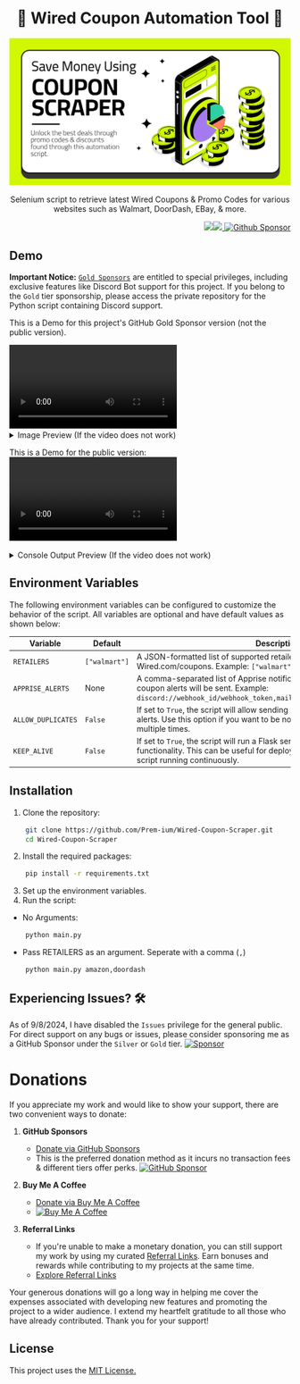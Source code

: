 <h1 align="center">🛒 Wired Coupon Automation Tool 💸 </h1>

<p align="center">
    <img src="https://github.com/Prem-ium/Wired-Coupon-Scraper/blob/main/Assets/Coupon-Promo-Code-Web-Scraper-Banner.png?raw=true" alt="Wired Coupon Automation Tool Banner"/>
</p>

<p align="center">Selenium script to retrieve latest Wired Coupons & Promo Codes for various websites such as Walmart, DoorDash, EBay, & more.</p>

<p align="right"> 
        <img src="https://img.shields.io/badge/python-3670A0?style=for-the-badge&logo=python&logoColor=ffdd54"/><img src="https://img.shields.io/badge/-selenium-%43B02A?style=for-the-badge&logo=selenium&logoColor=white"/><a href="https://github.com/sponsors/Prem-ium" target="_blank">
        <img src="https://img.shields.io/badge/sponsor-30363D?style=for-the-badge&logo=GitHub-Sponsors&logoColor=#EA4AA" alt="Github Sponsor"/></a>
</p>

## Demo
**Important Notice:** [`Gold Sponsors`](https://github.com/sponsors/Prem-ium) are entitled to special privileges, including exclusive features like Discord Bot support for this project. If you belong to the `Gold` tier sponsorship, please access the private repository for the Python script containing Discord support.

This is a Demo for this project's GitHub Gold Sponsor version (not the public version). 

<video src="https://github.com/user-attachments/assets/913ad948-095e-4c5d-811c-19e6bb47731b" controls="controls" style="max-width: 100%; height: auto;">
    Your browser does not support video tags.
</video>

<details>
  <summary>Image Preview (If the video does not work)</summary>

![Discord Bot Demo](https://github.com/Prem-ium/Wired-Coupon-Scraper/blob/main/Assets/DiscordBot.png?raw=true)

</details>

This is a Demo for the public version:
<video src="https://github.com/user-attachments/assets/9cc1370e-cf35-4ad3-8901-3e08c474212b" controls="controls" style="max-width: 100%; height: auto;">
    Your browser does not support video tags.
</video>
<details>
  <summary>Console Output Preview (If the video does not work)</summary>
Output for running `python main.py amazon`


```python
---------------------------------------------------------------------------
Welcome to Wired Coupon Scraper.

RETAILERS argument received.
Gathering coupon codes for: ['amazon']
--------------------------------------------------
codes.txt file already exists
----------------------------------------------------------------------
Retrieving AMAZON Promo Code Offers...

108 AMAZON Promo Codes/Coupons were found!
--------------------------------------------------
Take 40% Off select products from Kwfrhix - Amazon Promo Code:
        40MMS6OP
https://www.wired.com/coupons/get/94554598?popup=true

Appended Take 40% Off select products from Kwfrhix - Amazon Promo Code: - https://www.wired.com/coupons/get/94554598?popup=true
--------------------------------------------------
--------------------------------------------------
Enjoy 40% Off select JingLeXin products - Amazon Promo Code:
        40YPKL1X
https://www.wired.com/coupons/get/94554602?popup=true

Appended Enjoy 40% Off select JingLeXin products - Amazon Promo Code: - 40YPKL1X - https://www.wired.com/coupons/get/94554602?popup=true
--------------------------------------------------
*---Rest of Promo Codes---*
```
</details>



## Environment Variables

The following environment variables can be configured to customize the behavior of the script. All variables are optional and have default values as shown below:

| Variable           | Default               | Description                                                                                                                                                  |
|--------------------|-----------------------|--------------------------------------------------------------------------------------------------------------------------------------------------------------|
| `RETAILERS`        | `["walmart"]`         | A JSON-formatted list of supported retailer coupon pages from Wired.com/coupons. Example: `["walmart", "amazon", "target"]`.                                                                         |
| `APPRISE_ALERTS`   | None                  | A comma-separated list of Apprise notification service URLs to which coupon alerts will be sent. Example: `discord://webhook_id/webhook_token,mailto://user:pass@smtp.example.com`.                   |
| `ALLOW_DUPLICATES` | `False`               | If set to `True`, the script will allow sending duplicate coupons to Apprise alerts. Use this option if you want to be notified about the same coupon multiple times.                                |
| `KEEP_ALIVE`       | `False`               | If set to `True`, the script will run a Flask server to allow Keep-Alive functionality. This can be useful for deployments that need to keep the script running continuously.                        |

## Installation
1. Clone the repository:
```bash
    git clone https://github.com/Prem-ium/Wired-Coupon-Scraper.git
    cd Wired-Coupon-Scraper
```
2. Install the required packages:
```bash
    pip install -r requirements.txt
```
3. Set up the environment variables.
4. Run the script:
- No Arguments:
``` bash
    python main.py
```
- Pass RETAILERS as an argument. Seperate with a comma (```,```)
``` bash
    python main.py amazon,doordash
```

## Experiencing Issues? 🛠️
As of 9/8/2024, I have disabled the `Issues` privilege for the general public. For direct support on any bugs or issues, please consider sponsoring me as a GitHub Sponsor under the `Silver` or `Gold` tier. 
[![Sponsor](https://img.shields.io/badge/sponsor-30363D?style=for-the-badge&logo=GitHub-Sponsors&logoColor=#white)](https://github.com/sponsors/Prem-ium)

# Donations

If you appreciate my work and would like to show your support, there are two convenient ways to donate:

1. **GitHub Sponsors**
   - [Donate via GitHub Sponsors](https://github.com/sponsors/Prem-ium)
   - This is the preferred donation method as it incurs no transaction fees & different tiers offer perks.
   [![GitHub Sponsor](https://img.shields.io/badge/sponsor-30363D?style=for-the-badge&logo=GitHub-Sponsors&logoColor=#EA4AAA)](https://github.com/sponsors/Prem-ium)

2. **Buy Me A Coffee**
   - [Donate via Buy Me A Coffee](https://www.buymeacoffee.com/prem.ium)
   - [![Buy Me A Coffee](https://img.shields.io/badge/Buy%20Me%20a%20Coffee-ffdd00?style=for-the-badge&logo=buy-me-a-coffee&logoColor=black)](https://www.buymeacoffee.com/prem.ium)

3. **Referral Links**  
    - If you're unable to make a monetary donation, you can still support my work by using my curated [Referral Links](https://github.com/Prem-ium/Referral-Link-Me/blob/main/README.md). Earn bonuses and rewards while contributing to my projects at the same time.  
    - [Explore Referral Links](https://github.com/Prem-ium/Referral-Link-Me/blob/main/README.md)  

Your generous donations will go a long way in helping me cover the expenses associated with developing new features and promoting the project to a wider audience. I extend my heartfelt gratitude to all those who have already contributed. Thank you for your support!


## License

This project uses the [MIT License.](https://choosealicense.com/licenses/mit/)

